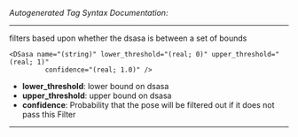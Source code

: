 _Autogenerated Tag Syntax Documentation:_

---
filters based upon whether the dsasa is between a set of bounds

```
<DSasa name="(string)" lower_threshold="(real; 0)" upper_threshold="(real; 1)"
         confidence="(real; 1.0)" />
```

-   **lower_threshold**: lower bound on dsasa
-   **upper_threshold**: upper bound on dsasa
-   **confidence**: Probability that the pose will be filtered out if it does not pass this Filter

---
